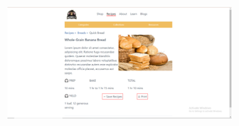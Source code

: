 
<p align="center">
  <a href="#"><img src="public/assets/images/screenshot_1.png?raw=true" alt="Nextjs starter banner"></a>
</p>
